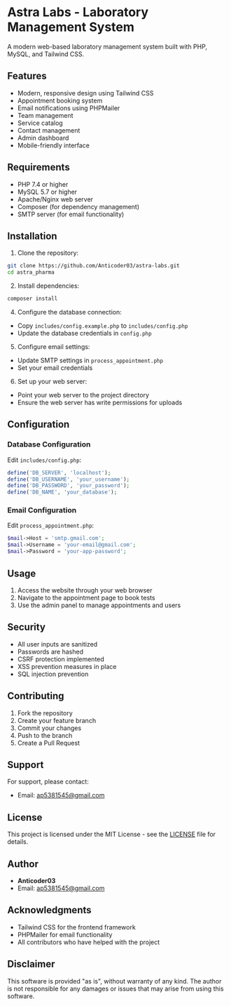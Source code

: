 # Astra Labs - Laboratory Management System

A modern web-based laboratory management system built with PHP, MySQL, and Tailwind CSS.

## Features

- Modern, responsive design using Tailwind CSS
- Appointment booking system
- Email notifications using PHPMailer
- Team management
- Service catalog
- Contact management
- Admin dashboard
- Mobile-friendly interface

## Requirements

- PHP 7.4 or higher
- MySQL 5.7 or higher
- Apache/Nginx web server
- Composer (for dependency management)
- SMTP server (for email functionality)

## Installation

1. Clone the repository:
```bash
git clone https://github.com/Anticoder03/astra-labs.git
cd astra_pharma
```

2. Install dependencies:
```bash
composer install
```



4. Configure the database connection:
- Copy `includes/config.example.php` to `includes/config.php`
- Update the database credentials in `config.php`

5. Configure email settings:
- Update SMTP settings in `process_appointment.php`
- Set your email credentials

6. Set up your web server:
- Point your web server to the project directory
- Ensure the web server has write permissions for uploads

## Configuration

### Database Configuration
Edit `includes/config.php`:
```php
define('DB_SERVER', 'localhost');
define('DB_USERNAME', 'your_username');
define('DB_PASSWORD', 'your_password');
define('DB_NAME', 'your_database');
```

### Email Configuration
Edit `process_appointment.php`:
```php
$mail->Host = 'smtp.gmail.com';
$mail->Username = 'your-email@gmail.com';
$mail->Password = 'your-app-password';
```

## Usage

1. Access the website through your web browser
2. Navigate to the appointment page to book tests
3. Use the admin panel to manage appointments and users

## Security

- All user inputs are sanitized
- Passwords are hashed
- CSRF protection implemented
- XSS prevention measures in place
- SQL injection prevention

## Contributing

1. Fork the repository
2. Create your feature branch
3. Commit your changes
4. Push to the branch
5. Create a Pull Request

## Support

For support, please contact:
- Email: ap5381545@gmail.com

## License

This project is licensed under the MIT License - see the [LICENSE](LICENSE) file for details.

## Author

- **Anticoder03**
- Email: ap5381545@gmail.com

## Acknowledgments

- Tailwind CSS for the frontend framework
- PHPMailer for email functionality
- All contributors who have helped with the project

## Disclaimer

This software is provided "as is", without warranty of any kind. The author is not responsible for any damages or issues that may arise from using this software. 